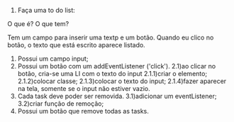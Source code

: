 1) Faça uma to do list:

O que é? O que tem?

Tem um campo para inserir uma textp e um botão.
Quando eu clico no botão, o texto que está escrito aparece listado.

1) Possui um campo input;
2) Possui um botão com um addEventListener ('click').
    2.1)ao clicar no botão, cria-se uma LI com o texto do input
      2.1.1)criar o elemento;
      2.1.2)colocar classe;
      2.1.3)colocar o texto do input;
      2.1.4)fazer aparecer na tela, somente se o input não estiver vazio.
3) Cada task deve poder ser removida.
    3.1)adicionar um eventListener;
    3.2)criar função de remoção;
4) Possui um botão que remove todas as tasks.